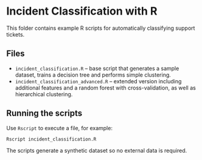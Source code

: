 # Incident Classification with R

This folder contains example R scripts for automatically classifying support tickets.

## Files

- `incident_classification.R` – base script that generates a sample dataset, trains a decision tree and performs simple clustering.
- `incident_classification_advanced.R` – extended version including additional features and a random forest with cross-validation, as well as hierarchical clustering.

## Running the scripts

Use `Rscript` to execute a file, for example:

```bash
Rscript incident_classification.R
```

The scripts generate a synthetic dataset so no external data is required.
